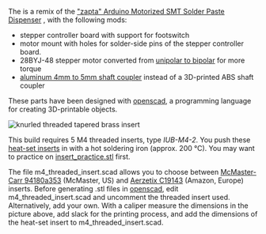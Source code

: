 
The is a remix of the ["zapta" Arduino Motorized SMT Solder Paste Dispenser](https://www.thingiverse.com/thing:1119914) , with the following mods:

- stepper controller board with support for footswitch
- motor mount with holes for solder-side pins of the stepper controller board.
- 28BYJ-48 stepper motor converted from [unipolar to bipolar](http://www.jangeox.be/2013/10/change-unipolar-28byj-48-to-bipolar.html) for more torque
- [aluminum 4mm to 5mm shaft coupler](https://www.google.com/search?&q=%2B%22D19*L25%22+Shaft+Coupling+Aluminium+flexible+%2B%224x5%22+aliexpress) instead of a 3D-printed ABS shaft coupler

These parts have been designed with [openscad](http://www.openscad.org), a programming language for creating 3D-printable objects.

![knurled threaded tapered brass insert](https://github.com/koendv/paste_dispenser/raw/master/openscad/inserts.jpg)

This build requires 5 M4 threaded inserts, type *IUB-M4-2*. You push these [heat-set inserts](https://www.lulzbot.com/learn/tutorials/heat-set-inserts-tips-and-tricks) in with a hot soldering iron (approx. 200 &deg;C). You may want to practice on [insert_practice.stl](https://github.com/koendv/paste_dispenser/blob/master/openscad/mcmaster-94180A353/insert_practice.stl) first.

The file m4_threaded_insert.scad allows you to choose between [McMaster-Carr 94180a353](https://www.mcmaster.com/94180a353) (McMaster, US) and [Aerzetix C19143](https://www.amazon.co.uk/dp/B075XHV3GH/) (Amazon, Europe) inserts. Before generating .stl files in [openscad](http://www.openscad.org), edit m4_threaded_insert.scad and uncomment the threaded insert used. Alternatively, add your own. With a caliper measure the dimensions in the picture above, add slack for the printing process, and add the dimensions of the heat-set insert to m4_threaded_insert.scad.



